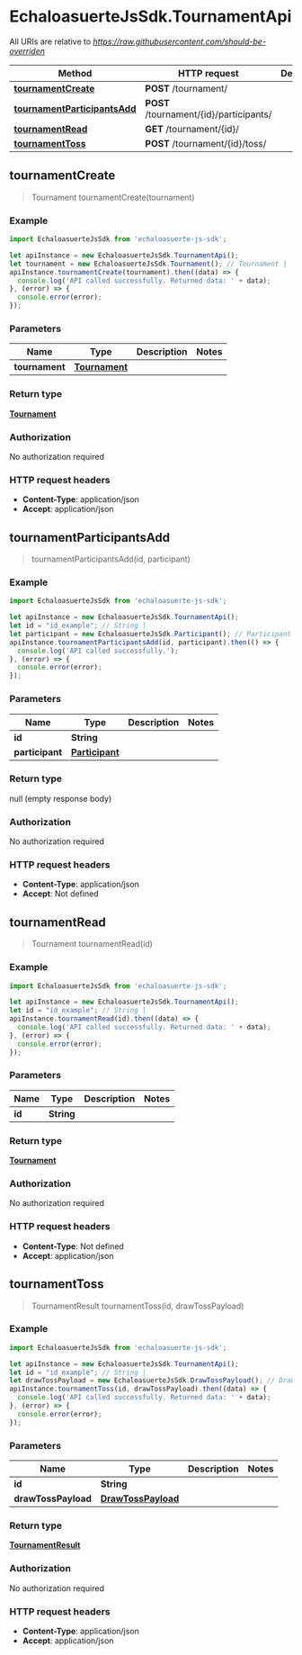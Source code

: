 # EchaloasuerteJsSdk.TournamentApi

All URIs are relative to *https://raw.githubusercontent.com/should-be-overriden*

Method | HTTP request | Description
------------- | ------------- | -------------
[**tournamentCreate**](TournamentApi.md#tournamentCreate) | **POST** /tournament/ | 
[**tournamentParticipantsAdd**](TournamentApi.md#tournamentParticipantsAdd) | **POST** /tournament/{id}/participants/ | 
[**tournamentRead**](TournamentApi.md#tournamentRead) | **GET** /tournament/{id}/ | 
[**tournamentToss**](TournamentApi.md#tournamentToss) | **POST** /tournament/{id}/toss/ | 



## tournamentCreate

> Tournament tournamentCreate(tournament)



### Example

```javascript
import EchaloasuerteJsSdk from 'echaloasuerte-js-sdk';

let apiInstance = new EchaloasuerteJsSdk.TournamentApi();
let tournament = new EchaloasuerteJsSdk.Tournament(); // Tournament | 
apiInstance.tournamentCreate(tournament).then((data) => {
  console.log('API called successfully. Returned data: ' + data);
}, (error) => {
  console.error(error);
});

```

### Parameters


Name | Type | Description  | Notes
------------- | ------------- | ------------- | -------------
 **tournament** | [**Tournament**](Tournament.md)|  | 

### Return type

[**Tournament**](Tournament.md)

### Authorization

No authorization required

### HTTP request headers

- **Content-Type**: application/json
- **Accept**: application/json


## tournamentParticipantsAdd

> tournamentParticipantsAdd(id, participant)



### Example

```javascript
import EchaloasuerteJsSdk from 'echaloasuerte-js-sdk';

let apiInstance = new EchaloasuerteJsSdk.TournamentApi();
let id = "id_example"; // String | 
let participant = new EchaloasuerteJsSdk.Participant(); // Participant | 
apiInstance.tournamentParticipantsAdd(id, participant).then(() => {
  console.log('API called successfully.');
}, (error) => {
  console.error(error);
});

```

### Parameters


Name | Type | Description  | Notes
------------- | ------------- | ------------- | -------------
 **id** | **String**|  | 
 **participant** | [**Participant**](Participant.md)|  | 

### Return type

null (empty response body)

### Authorization

No authorization required

### HTTP request headers

- **Content-Type**: application/json
- **Accept**: Not defined


## tournamentRead

> Tournament tournamentRead(id)



### Example

```javascript
import EchaloasuerteJsSdk from 'echaloasuerte-js-sdk';

let apiInstance = new EchaloasuerteJsSdk.TournamentApi();
let id = "id_example"; // String | 
apiInstance.tournamentRead(id).then((data) => {
  console.log('API called successfully. Returned data: ' + data);
}, (error) => {
  console.error(error);
});

```

### Parameters


Name | Type | Description  | Notes
------------- | ------------- | ------------- | -------------
 **id** | **String**|  | 

### Return type

[**Tournament**](Tournament.md)

### Authorization

No authorization required

### HTTP request headers

- **Content-Type**: Not defined
- **Accept**: application/json


## tournamentToss

> TournamentResult tournamentToss(id, drawTossPayload)



### Example

```javascript
import EchaloasuerteJsSdk from 'echaloasuerte-js-sdk';

let apiInstance = new EchaloasuerteJsSdk.TournamentApi();
let id = "id_example"; // String | 
let drawTossPayload = new EchaloasuerteJsSdk.DrawTossPayload(); // DrawTossPayload | 
apiInstance.tournamentToss(id, drawTossPayload).then((data) => {
  console.log('API called successfully. Returned data: ' + data);
}, (error) => {
  console.error(error);
});

```

### Parameters


Name | Type | Description  | Notes
------------- | ------------- | ------------- | -------------
 **id** | **String**|  | 
 **drawTossPayload** | [**DrawTossPayload**](DrawTossPayload.md)|  | 

### Return type

[**TournamentResult**](TournamentResult.md)

### Authorization

No authorization required

### HTTP request headers

- **Content-Type**: application/json
- **Accept**: application/json

